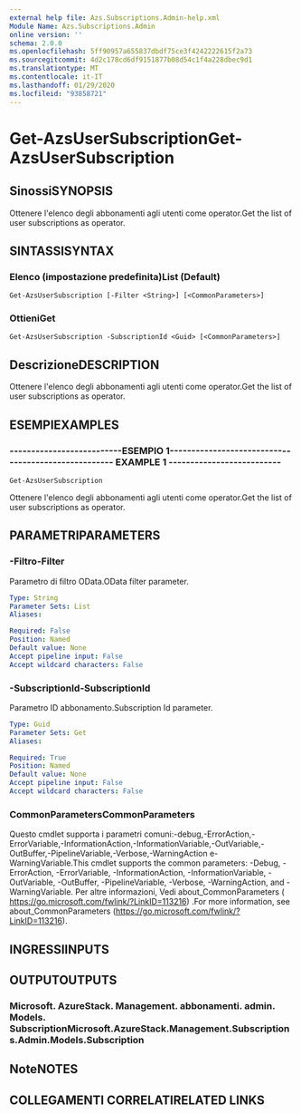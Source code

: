 ```yaml
---
external help file: Azs.Subscriptions.Admin-help.xml
Module Name: Azs.Subscriptions.Admin
online version: ''
schema: 2.0.0
ms.openlocfilehash: 5ff90957a655837dbdf75ce3f4242222615f2a73
ms.sourcegitcommit: 4d2c178cd6df9151877b08d54c1f4a228dbec9d1
ms.translationtype: MT
ms.contentlocale: it-IT
ms.lasthandoff: 01/29/2020
ms.locfileid: "93858721"
---
```

# <span data-ttu-id="0d2ca-101">Get-AzsUserSubscription</span><span class="sxs-lookup"><span data-stu-id="0d2ca-101">Get-AzsUserSubscription</span></span>

## <span data-ttu-id="0d2ca-102">Sinossi</span><span class="sxs-lookup"><span data-stu-id="0d2ca-102">SYNOPSIS</span></span>
<span data-ttu-id="0d2ca-103">Ottenere l'elenco degli abbonamenti agli utenti come operator.</span><span class="sxs-lookup"><span data-stu-id="0d2ca-103">Get the list of user subscriptions as operator.</span></span>

## <span data-ttu-id="0d2ca-104">SINTASSI</span><span class="sxs-lookup"><span data-stu-id="0d2ca-104">SYNTAX</span></span>

### <span data-ttu-id="0d2ca-105">Elenco (impostazione predefinita)</span><span class="sxs-lookup"><span data-stu-id="0d2ca-105">List (Default)</span></span>
```
Get-AzsUserSubscription [-Filter <String>] [<CommonParameters>]
```

### <span data-ttu-id="0d2ca-106">Ottieni</span><span class="sxs-lookup"><span data-stu-id="0d2ca-106">Get</span></span>
```
Get-AzsUserSubscription -SubscriptionId <Guid> [<CommonParameters>]
```

## <span data-ttu-id="0d2ca-107">Descrizione</span><span class="sxs-lookup"><span data-stu-id="0d2ca-107">DESCRIPTION</span></span>
<span data-ttu-id="0d2ca-108">Ottenere l'elenco degli abbonamenti agli utenti come operator.</span><span class="sxs-lookup"><span data-stu-id="0d2ca-108">Get the list of user subscriptions as operator.</span></span>

## <span data-ttu-id="0d2ca-109">ESEMPI</span><span class="sxs-lookup"><span data-stu-id="0d2ca-109">EXAMPLES</span></span>

### <span data-ttu-id="0d2ca-110">--------------------------ESEMPIO 1--------------------------</span><span class="sxs-lookup"><span data-stu-id="0d2ca-110">-------------------------- EXAMPLE 1 --------------------------</span></span>
```
Get-AzsUserSubscription
```

<span data-ttu-id="0d2ca-111">Ottenere l'elenco degli abbonamenti agli utenti come operator.</span><span class="sxs-lookup"><span data-stu-id="0d2ca-111">Get the list of user subscriptions as operator.</span></span>

## <span data-ttu-id="0d2ca-112">PARAMETRI</span><span class="sxs-lookup"><span data-stu-id="0d2ca-112">PARAMETERS</span></span>

### <span data-ttu-id="0d2ca-113">-Filtro</span><span class="sxs-lookup"><span data-stu-id="0d2ca-113">-Filter</span></span>
<span data-ttu-id="0d2ca-114">Parametro di filtro OData.</span><span class="sxs-lookup"><span data-stu-id="0d2ca-114">OData filter parameter.</span></span>

```yaml
Type: String
Parameter Sets: List
Aliases:

Required: False
Position: Named
Default value: None
Accept pipeline input: False
Accept wildcard characters: False
```

### <span data-ttu-id="0d2ca-115">-SubscriptionId</span><span class="sxs-lookup"><span data-stu-id="0d2ca-115">-SubscriptionId</span></span>
<span data-ttu-id="0d2ca-116">Parametro ID abbonamento.</span><span class="sxs-lookup"><span data-stu-id="0d2ca-116">Subscription Id parameter.</span></span>

```yaml
Type: Guid
Parameter Sets: Get
Aliases:

Required: True
Position: Named
Default value: None
Accept pipeline input: False
Accept wildcard characters: False
```

### <span data-ttu-id="0d2ca-117">CommonParameters</span><span class="sxs-lookup"><span data-stu-id="0d2ca-117">CommonParameters</span></span>
<span data-ttu-id="0d2ca-118">Questo cmdlet supporta i parametri comuni:-debug,-ErrorAction,-ErrorVariable,-InformationAction,-InformationVariable,-OutVariable,-OutBuffer,-PipelineVariable,-Verbose,-WarningAction e-WarningVariable.</span><span class="sxs-lookup"><span data-stu-id="0d2ca-118">This cmdlet supports the common parameters: -Debug, -ErrorAction, -ErrorVariable, -InformationAction, -InformationVariable, -OutVariable, -OutBuffer, -PipelineVariable, -Verbose, -WarningAction, and -WarningVariable.</span></span> <span data-ttu-id="0d2ca-119">Per altre informazioni, Vedi about_CommonParameters ( https://go.microsoft.com/fwlink/?LinkID=113216) .</span><span class="sxs-lookup"><span data-stu-id="0d2ca-119">For more information, see about_CommonParameters (https://go.microsoft.com/fwlink/?LinkID=113216).</span></span>

## <span data-ttu-id="0d2ca-120">INGRESSI</span><span class="sxs-lookup"><span data-stu-id="0d2ca-120">INPUTS</span></span>

## <span data-ttu-id="0d2ca-121">OUTPUT</span><span class="sxs-lookup"><span data-stu-id="0d2ca-121">OUTPUTS</span></span>

### <span data-ttu-id="0d2ca-122">Microsoft. AzureStack. Management. abbonamenti. admin. Models. Subscription</span><span class="sxs-lookup"><span data-stu-id="0d2ca-122">Microsoft.AzureStack.Management.Subscriptions.Admin.Models.Subscription</span></span>

## <span data-ttu-id="0d2ca-123">Note</span><span class="sxs-lookup"><span data-stu-id="0d2ca-123">NOTES</span></span>

## <span data-ttu-id="0d2ca-124">COLLEGAMENTI CORRELATI</span><span class="sxs-lookup"><span data-stu-id="0d2ca-124">RELATED LINKS</span></span>

